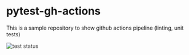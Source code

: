 # pytest-gh-actions
This is a sample repository to show github actions pipeline (linting, unit tests)

![test status](https://github.com/ilmanzo/pytest-gh-actions/actions/workflows/tests.yml/badge.svg)
